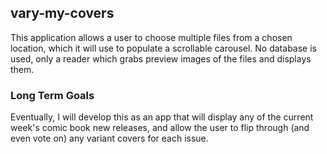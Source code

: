## vary-my-covers
This application allows a user to choose multiple files from a chosen location, which it will use to populate a scrollable carousel. No database is used,
only a reader which grabs preview images of the files and displays them. 

### Long Term Goals
Eventually, I will develop this as an app that will display any of the current week's comic book new releases, and allow the user to flip through (and even vote on) any variant covers for each issue.  
